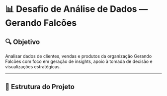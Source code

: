 # 📊 Desafio de Análise de Dados — Gerando Falcões

## 🔍 Objetivo
Analisar dados de clientes, vendas e produtos da organização Gerando Falcões com foco em geração de insights, apoio à tomada de decisão e visualizações estratégicas.

---

## 🧱 Estrutura do Projeto